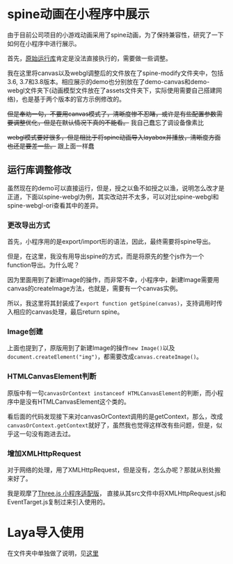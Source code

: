 # spine动画在小程序中展示
由于目前公司项目的小游戏动画采用了spine动画，为了保持兼容性，研究了一下如何在小程序中进行展示。

首先，[原始运行库](https://github.com/EsotericSoftware/spine-runtimes)肯定是没法直接执行的，需要做一些调整。

我在这里将canvas以及webgl调整后的文件放在了spine-modify文件夹中，包括3.6, 3.7和3.8版本。相应展示的demo也分别放在了demo-canvas和demo-webgl文件夹下(动画模型文件放在了assets文件夹下，实际使用需要自己搭建网络)，也是基于两个版本的官方示例修改的。

~~但是奉劝一句，不要用canvas模式了，清晰度惨不忍睹，或许是有些配置参数需要调整优化，但是在默认情况下真的不能看。~~
我自己蠢忘了调设备像素比

~~webgl模式要好很多，但是相比于将spine动画导入layabox并播放，清晰度方面也还是要差一些。~~
跟上面一样蠢

## 运行库调整修改
虽然现在的demo可以直接运行，但是，授之以鱼不如授之以渔，说明怎么改才是正道，下面以spine-webgl为例，其实改动并不太多，可以对比spine-webgl和spine-webgl-ori查看其中的差异。

### 更改导出方式
首先，小程序用的是export/import形的语法，因此，最终需要将spine导出。

但是，在这里，我没有用导出spine的方式，而是将原先的整个js作为一个function导出。为什么呢？

因为里面用到了新建Image的操作，而非常不幸，小程序中，新建Image需要用canvas的createImage方法，也就是，需要有一个canvas实例。

所以，我这里将其封装成了`export function getSpine(canvas)`，支持调用时传入相应的canvas处理，最后return spine。

### Image创建
上面也提到了，原版用到了新建Image的操作`new Image()`以及`document.createElement("img")`，都需要改成`canvas.createImage()`。

### HTMLCanvasElement判断
原版中有一句`canvasOrContext instanceof HTMLCanvasElement`的判断，而小程序中是没有HTMLCanvasElement这个类的。

看后面的代码发现接下来对canvasOrContext调用的是getContext，那么，改成`canvasOrContext.getContext`就好了，虽然我也觉得这样改有些问题，但是，似乎这一句没有跑进去过。

### 增加XMLHttpRequest
对于网络的处理，用了XMLHttpRequest，但是没有，怎么办呢？那就从别处搬来好了。

我是观摩了[Three.js 小程序适配版](https://github.com/wechat-miniprogram/threejs-miniprogram)， 直接从其src文件中将XMLHttpRequest.js和EventTarget.js复制过来引入使用的。

# Laya导入使用
在文件夹中单独做了说明，见[这里](./demo-laya)